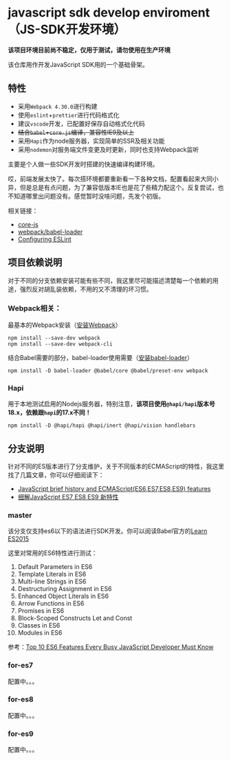 # javascript sdk develop enviroment（JS-SDK开发环境）

**该项目环境目前尚不稳定，仅用于测试，请勿使用在生产环境**

该仓库用作开发JavaScript SDK用的一个基础骨架。

## 特性

* 采用`Webpack 4.30.0`进行构建
* 使用`eslint`+`prettier`进行代码格式化
* 建议`vscode`开发，已配置好保存自动格式化代码
* ~~结合`babel`+`core-js`编译，兼容性IE9及以上~~
* 采用`Hapi`作为node服务器，实现简单的SSR及相关功能
* 采用`nodemon`对服务端文件变更及时更新，同时也支持Webpack监听

主要是个人做一些SDK开发时搭建的快速编译构建环境。

哎，前端发展太快了。每次搭环境都要重新看一下各种文档，配置看起来大同小异，但是总是有点问题，为了兼容低版本IE也是花了些精力配这个。反复尝试，也不知道哪里出问题没有。感觉暂时没啥问题，先发个初版。

相关链接：

* [core-js](https://github.com/zloirock/core-js)
* [webpack/babel-loader](https://webpack.docschina.org/loaders/babel-loader/)
* [Configuring ESLint](https://eslint.org/docs/user-guide/configuring)

## 项目依赖说明

对于不同的分支依赖安装可能有些不同，我这里尽可能描述清楚每一个依赖的用途，强烈反对胡乱装依赖，不用的又不清理的坏习惯。

### Webpack相关：

最基本的Webpack安装（[安装Webpack](https://webpack.docschina.org/guides/installation/)）

```
npm install --save-dev webpack
npm install --save-dev webpack-cli
```

结合Babel需要的部分，babel-loader使用需要（[安装babel-loader](https://webpack.docschina.org/loaders/babel-loader/)）

```
npm install -D babel-loader @babel/core @babel/preset-env webpack
```

### Hapi

用于本地测试启用的Nodejs服务器，特别注意，**该项目使用`@hapi/hapi`版本号18.x，依赖跟`hapi`的17.x不同！**

```
npm install -D @hapi/hapi @hapi/inert @hapi/vision handlebars
```

## 分支说明

针对不同的ES版本进行了分支维护，关于不同版本的ECMAScript的特性，我这里找了几篇文章，你可以仔细阅读下：

* [JavaScript brief history and ECMAScript(ES6,ES7,ES8,ES9) features](https://medium.com/@madasamy/javascript-brief-history-and-ecmascript-es6-es7-es8-features-673973394df4)
* [细解JavaScript ES7 ES8 ES9 新特性](https://segmentfault.com/a/1190000017174508)

### master

该分支仅支持es6以下的语法进行SDK开发。你可以阅读Babel官方的[Learn ES2015](https://babeljs.io/docs/en/learn.html)

这里对常用的ES6特性进行测试：

1. Default Parameters in ES6
1. Template Literals in ES6
1. Multi-line Strings in ES6
1. Destructuring Assignment in ES6
1. Enhanced Object Literals in ES6
1. Arrow Functions in ES6
1. Promises in ES6
1. Block-Scoped Constructs Let and Const
1. Classes in ES6
1. Modules in ES6

参考：[Top 10 ES6 Features Every Busy JavaScript Developer Must Know](https://webapplog.com/es6/)

### for-es7

配置中。。。

### for-es8

配置中。。。

### for-es9

配置中。。。
